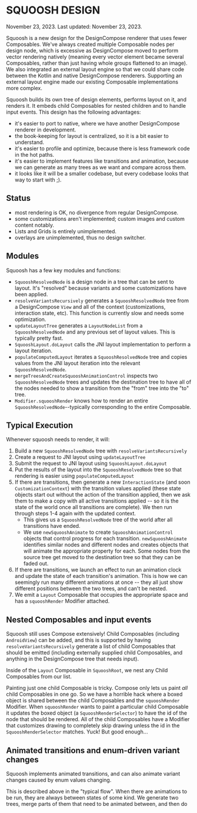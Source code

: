 # SQUOOSH DESIGN
November 23, 2023. Last updated: November 23, 2023.

Squoosh is a new design for the DesignCompose renderer that uses fewer Composables. We've always
created multiple Composable nodes per design node, which is excessive as DesignCompose moved to
perform vector rendering natively (meaning every vector element became several Composables, rather
than just having whole groups flattened to an image). We also integrated an external layout engine
so that we could share code between the Kotlin and native DesignCompose renderers. Supporting an
external layout engine made our existing Composable implementations more complex.

Squoosh builds its own tree of design elements, performs layout on it, and renders it. It embeds
child Composables for nested children and to handle input events. This design has the following
advantages:

 - it's easier to port to native, where we have another DesignCompose renderer in development.
 - the book-keeping for layout is centralized, so it is a bit easier to understand.
 - it's easier to profile and optimize, because there is less framework code in the hot paths.
 - it's easier to implement features like transitions and animation, because we can generate as many
   trees as we want and compare across them.
 - it looks like it will be a smaller codebase, but every codebase looks that way to start with ;).

## Status
- most rendering is OK, no divergence from regular DesignCompose.
- some customizations aren't implemented; custom images and custom content notably.
- Lists and Grids is entirely unimplemented.
- overlays are unimplemented, thus no design switcher.

## Modules
Squoosh has a few key modules and functions:

 - `SquooshResolvedNode` is a design node in a tree that can be sent to layout. It's "resolved"
   because variants and some customizations have been applied.
 - `resolveVariantsRecursively` generates a `SquooshResolvedNode` tree from a DesignCompose `View`
   and all of the context (customizations, interaction state, etc). This function is currently
   slow and needs some optimization.
 - `updateLayoutTree` generates a `LayoutNodeList` from a `SquooshResolvedNode` and any previous
   set of layout values. This is typically pretty fast.
 - `SquooshLayout.doLayout` calls the JNI layout implementation to perform a layout iteration.
 - `populateComputedLayout` iterates a `SquooshResolvedNode` tree and copies values from the JNI
   layout iteration into the relevant `SquooshResolvedNode`.
 - `mergeTreesAndCreateSquooshAnimationControl` inspects two `SquooshResolvedNode` trees and updates
   the destination tree to have all of the nodes needed to show a transition from the "from" tree
   into the "to" tree.
 - `Modifier.squooshRender` knows how to render an entire `SquooshResolvedNode`--typically
   corresponding to the entire Composable.

## Typical Execution
Whenever squoosh needs to render, it will:

1. Build a new `SquooshResolvedNode` tree with `resolveVariantsRecursively`
2. Create a request to JNI layout using `updateLayoutTree`
3. Submit the request to JNI layout using `SquooshLayout.doLayout`
4. Put the results of the layout into the `SquooshResolvedNode` tree so that rendering is easier
   using `populateComputedLayout`
5. If there are transitions, then generate a new `InteractionState` (and soon `CustomizationContext`)
   with the transition values applied (these state objects start out without the action of the
   transition applied, then we ask them to make a copy with all active transitions applied -- so it
   is the state of the world once all transitions are complete). We then run through steps 1-4 again
   with the updated context.
    * This gives us a `SquooshResolvedNode` tree of the world after all transitions have ended.
    * We use `newSquooshAnimate` to create `SquooshAnimationControl` objects that control progress
      for each transition. `newSquooshAnimate` identifies similar nodes and different nodes and
      creates objects that will animate the appropriate property for each. Some nodes from the source
      tree get moved to the destination tree so that they can be faded out.
6. If there are transitions, we launch an effect to run an animation clock and update the state of
   each transition's animation. This is how we can seemingly run many different animations at once
   -- they all just show different positions between the two trees, and can't be nested.
7. We emit a `Layout` Composable that occupies the appropriate space and has a `squooshRender`
   Modifier attached.

## Nested Composables and input events
Squoosh still uses Compose extensively! Child Composables (including `AndroidView`) can be added,
and this is supported by having `resolveVariantsRecursively` generate a list of child Composables
that should be emitted (including externally supplied child Composables, and anything in the
DesignCompose tree that needs input).

Inside of the `Layout` Composable in `SquooshRoot`, we nest any Child Composables from our list.

Painting just one child Composable is tricky. Compose only lets us paint *all* child Composables in
one go. So we have a horrible hack where a boxed object is shared between the child Composables and
the `squooshRender` Modifier. When `squooshRender` wants to paint a particular child Composable it
updates the boxed object (a `SquooshRenderSelector`) to have the id of the node that should be
rendered. All of the child Composables have a Modifier that customizes drawing to completely skip
drawing unless the id in the `SquooshRenderSelector` matches. Yuck! But good enough...

## Animated transitions and enum-driven variant changes
Squoosh implements animated transitions, and can also animate variant changes caused by enum values
changing.

This is described above in the "typical flow". When there are animations to be run, they are always
between states of some kind. We generate two trees, merge parts of them that need to be animated
between, and then do 